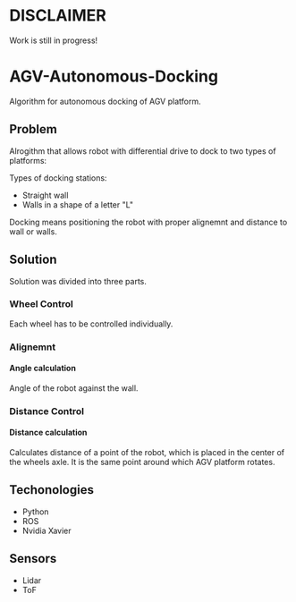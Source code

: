 # DISCLAIMER

Work is still in progress! 


# AGV-Autonomous-Docking
Algorithm for autonomous docking of AGV platform.

## Problem

Alrogithm that allows robot with differential drive to dock to two types of platforms:

Types of docking stations:
- Straight wall
- Walls in a shape of a letter "L"

Docking means positioning the robot with proper alignemnt and distance to wall or walls. 
 
## Solution

Solution was divided into three parts.

### Wheel Control

Each wheel has to be controlled individually. 

### Alignemnt

#### Angle calculation

Angle of the robot against the wall. 

### Distance Control

#### Distance calculation

Calculates distance of a point of the robot, which is placed in the center of the wheels axle. It is the same point around which AGV platform rotates. 

## Techonologies

- Python
- ROS
- Nvidia Xavier

## Sensors

- Lidar
- ToF

